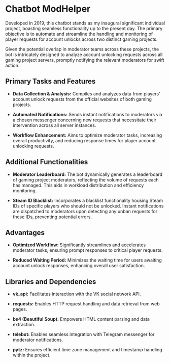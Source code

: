 # Сhatbot ModHelper

Developed in 2019, this chatbot stands as my inaugural significant individual project, boasting seamless functionality up to the present day. The primary objective is to automate and streamline the handling and monitoring of player requests for account unlocks across two distinct gaming projects.

Given the potential overlap in moderator teams across these projects, the bot is intricately designed to analyze account unlocking requests across all gaming project servers, promptly notifying the relevant moderators for swift action.

## Primary Tasks and Features

- **Data Collection & Analysis:** Compiles and analyzes data from players' account unlock requests from the official websites of both gaming projects.
  
- **Automated Notifications:** Sends instant notifications to moderators via a chosen messenger concerning new requests that necessitate their intervention across all server instances.

- **Workflow Enhancement:** Aims to optimize moderator tasks, increasing overall productivity, and reducing response times for player account unlocking requests.

## Additional Functionalities

- **Moderator Leaderboard:** The bot dynamically generates a leaderboard of gaming project moderators, reflecting the volume of requests each has managed. This aids in workload distribution and efficiency monitoring.
  
- **Steam ID Blacklist:** Incorporates a blacklist functionality housing Steam IDs of specific players who should not be unlocked. Instant notifications are dispatched to moderators upon detecting any unban requests for these IDs, preventing potential errors.

## Advantages

- **Optimized Workflow:** Significantly streamlines and accelerates moderator tasks, ensuring prompt responses to critical player requests.
  
- **Reduced Waiting Period:** Minimizes the waiting time for users awaiting account unlock responses, enhancing overall user satisfaction.

## Libraries and Dependencies

- **vk_api:** Facilitates interaction with the VK social network API.
  
- **requests:** Enables HTTP request handling and data retrieval from web pages.
  
- **bs4 (Beautiful Soup):** Empowers HTML content parsing and data extraction.
  
- **telebot:** Enables seamless integration with Telegram messenger for moderator notifications.
  
- **pytz:** Ensures efficient time zone management and timestamp handling within the project.
